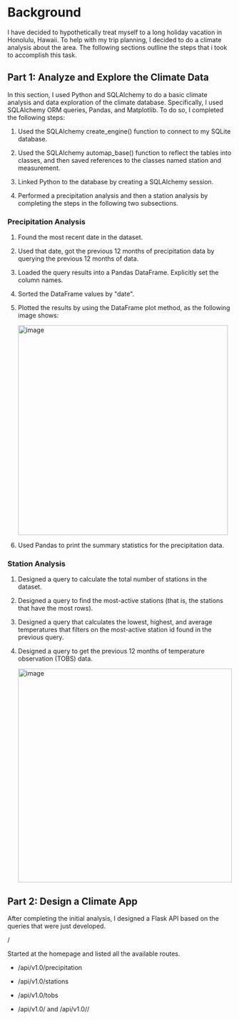 # Background
I have decided to hypothetically treat myself to a long holiday vacation in Honolulu, Hawaii. To help with my trip planning, I decided to do a climate analysis about the area. The following sections outline the steps that i took to accomplish this task.

## Part 1: Analyze and Explore the Climate Data
In this section, I used Python and SQLAlchemy to do a basic climate analysis and data exploration of the climate database. Specifically, I used SQLAlchemy ORM queries, Pandas, and Matplotlib. To do so, I completed the following steps:

1. Used the SQLAlchemy create_engine() function to connect to my SQLite database.

2. Used the SQLAlchemy automap_base() function to reflect the tables into classes, and then saved references to the classes named station and measurement.

3. Linked Python to the database by creating a SQLAlchemy session.

4. Performed a precipitation analysis and then a station analysis by completing the steps in the following two subsections.

### Precipitation Analysis

1. Found the most recent date in the dataset.

2. Used that date, got the previous 12 months of precipitation data by querying the previous 12 months of data.

3. Loaded the query results into a Pandas DataFrame. Explicitly set the column names.

4. Sorted the DataFrame values by "date".

5. Plotted the results by using the DataFrame plot method, as the following image shows:

   <img width="470" alt="image" src="https://github.com/samcandia/SQLAlchemy-Challenge/assets/145384304/1a9ea7cf-65f9-44a7-9960-6aee2637b65a">

6. Used Pandas to print the summary statistics for the precipitation data.

### Station Analysis

1. Designed a query to calculate the total number of stations in the dataset.

2. Designed a query to find the most-active stations (that is, the stations that have the most rows).

3. Designed a query that calculates the lowest, highest, and average temperatures that filters on the most-active station id found in the previous query.

4. Designed a query to get the previous 12 months of temperature observation (TOBS) data.

   <img width="479" alt="image" src="https://github.com/samcandia/SQLAlchemy-Challenge/assets/145384304/6d06d273-c6cd-4932-9e5c-30f2ace27ce6">

## Part 2: Design a Climate App

After completing the initial analysis, I designed a Flask API based on the queries that were just developed.

/

Started at the homepage and listed all the available routes.

- /api/v1.0/precipitation

- /api/v1.0/stations

- /api/v1.0/tobs

- /api/v1.0/<start> and /api/v1.0/<start>/<end>





